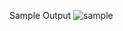 Sample Output
![sample]([https://github.com/[username]/[reponame]/blob/[branch]/image.jpg?raw=true](https://github.com/asubaruwrxsti/zen-libBPMN/blob/main/Screenshot%20from%202024-06-14%2012-07-21.png?raw=true))
